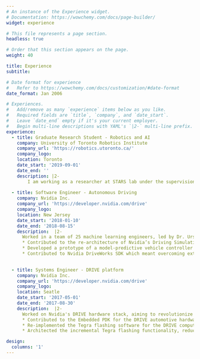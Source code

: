 ```yaml
---
# An instance of the Experience widget.
# Documentation: https://wowchemy.com/docs/page-builder/
widget: experience

# This file represents a page section.
headless: true

# Order that this section appears on the page.
weight: 40

title: Experience
subtitle:

# Date format for experience
#   Refer to https://wowchemy.com/docs/customization/#date-format
date_format: Jan 2006

# Experiences.
#   Add/remove as many `experience` items below as you like.
#   Required fields are `title`, `company`, and `date_start`.
#   Leave `date_end` empty if it's your current employer.
#   Begin multi-line descriptions with YAML's `|2-` multi-line prefix.
experience:
  - title: Graduate Research Student - Robotics and AI
    company: University of Toronto Robotics Institute
    company_url: 'https://robotics.utoronto.ca/'
    company_logo: 
    location: Toronto
    date_start: '2019-09-01'
    date_end: ''
    description: |2-
        I am working as a researcher at STARS lab under the supervision of Dr. Jonathan Kelly. For my current project, I am working on a learning-based algorithm to perceive in-hand object slip using inexpensive [barometric tactile sensors](https://ieeexplore.ieee.org/document/6877681). A [publication](https://arxiv.org/abs/2103.13460) on this topic, submitted to [IROS 2021](https://www.iros2021.org/), is currently under review. During the course of my masters, I have received the [NSERC Canadian Graduate Scholarship](https://www.nserc-crsng.gc.ca/students-etudiants/pg-cs/cgsm-bescm_eng.asp) and the [Vector Scholarship in AI](https://vectorinstitute.ai/scholarship/).
        
  - title: Software Engineer - Autonomous Driving
    company: Nvidia Inc.
    company_url: 'https://developer.nvidia.com/drive'
    company_logo: 
    location: New Jersey
    date_start: '2018-01-10'
    date_end: '2018-08-15'
    description:  |2-
      Worked in a team of 25 machine learning engineers, led by Dr. Urs Muller, creating an end-to-end autonomous driving solution. (Linux, C++, Git, Bash)
      * Contributed to the re-architecture of Nvidia’s Driving Simulation application in order to enable simulation on the GPU cluster and standardize the benchmark testing of DriveNets across the company
      * Developed a prototype of a model-predictive vehicle controller in C++ that runs on the DRIVE Xavier platform
      * Contributed to Nvidia DriveWorks SDK which meant overcoming extensive quality checks designed for MISRA compliance

       
  - title: Systems Engineer - DRIVE platform
    company: Nvidia Inc.
    company_url: 'https://developer.nvidia.com/drive'
    company_logo: 
    location: Seatle
    date_start: '2017-05-01'
    date_end: '2017-08-30'
    description:  |2-
      Worked on Nvidia's DRIVE hardware stack, aiming to revolutionize the Automotive computing industry (C++, bash, python)
      * Contributed to the Embedded PDK for the DRIVE automotive hardware products, that now serve giants like Tesla and Audi.
      * Re-implemented the Tegra flashing software for the DRIVE computing platforms to meet strict Automotive standards and to gain MISRA compliance.
      * Architected the incremental Tegra flashing functionality, reducing the average OS flash time to half.

design:
  columns: '1'
---
```

